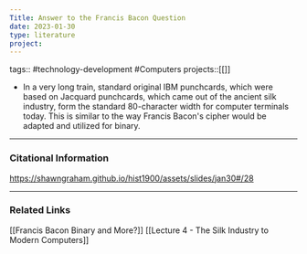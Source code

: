 ```yaml
---
Title: Answer to the Francis Bacon Question
date: 2023-01-30
type: literature
project:
---
```

tags:: #technology-development #Computers 
projects::[[]]

- In a very long train, standard original IBM punchcards, which were based on Jacquard punchcards, which came out of the ancient silk industry, form the standard 80-character width for computer terminals today. This is similar to the way Francis Bacon's cipher would be adapted and utilized for binary.

---
### Citational Information

https://shawngraham.github.io/hist1900/assets/slides/jan30#/28

---

### Related Links

[[Francis Bacon Binary and More?]]
[[Lecture 4 - The Silk Industry to Modern Computers]]